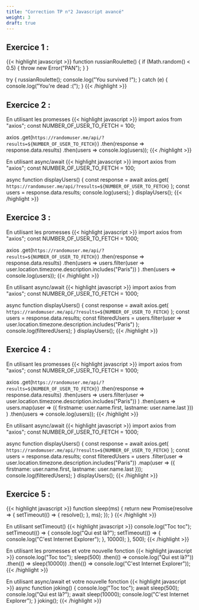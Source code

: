 ```yaml
---
title: "Correction TP n°2 Javascript avancé"
weight: 3
draft: true
---
```


## Exercice 1 :

{{< highlight javascript >}}
function russianRoulette() {
  if (Math.random() < 0.5) {
    throw new Error("PAN");
  }
}

try {
  russianRoulette();
  console.log("You survived !");
} catch (e) {
  console.log("You're dead :(");
}
{{< /highlight >}}

## Exercice 2 : 

En utilisant les promesses
{{< highlight javascript >}}
import axios from "axios";
const NUMBER_OF_USER_TO_FETCH = 100;

axios
  .get(`https://randomuser.me/api/?results=${NUMBER_OF_USER_TO_FETCH}`)
  .then(response => response.data.results)
  .then(users => console.log(users));
{{< /highlight >}}

En utilisant async/await
{{< highlight javascript >}}
import axios from "axios";
const NUMBER_OF_USER_TO_FETCH = 100;

async function displayUsers() {
  const response = await axios.get(
    `https://randomuser.me/api/?results=${NUMBER_OF_USER_TO_FETCH}`
  );
  const users = response.data.results;
  console.log(users);
}
displayUsers();
{{< /highlight >}}

## Exercice 3 : 

En utilisant les promesses
{{< highlight javascript >}}
import axios from "axios";
const NUMBER_OF_USER_TO_FETCH = 1000;

axios
  .get(`https://randomuser.me/api/?results=${NUMBER_OF_USER_TO_FETCH}`)
  .then(response => response.data.results)
  .then(users =>
    users.filter(user => user.location.timezone.description.includes("Paris"))
  )
  .then(users => console.log(users));
{{< /highlight >}}

En utilisant async/await
{{< highlight javascript >}}
import axios from "axios";
const NUMBER_OF_USER_TO_FETCH = 1000;

async function displayUsers() {
  const response = await axios.get(
    `https://randomuser.me/api/?results=${NUMBER_OF_USER_TO_FETCH}`
  );
  const users = response.data.results;
  const filteredUsers = users.filter(user =>
    user.location.timezone.description.includes("Paris")
  );
  console.log(filteredUsers);
}
displayUsers();
{{< /highlight >}}

## Exercice 4 : 

En utilisant les promesses
{{< highlight javascript >}}
import axios from "axios";
const NUMBER_OF_USER_TO_FETCH = 1000;

axios
  .get(`https://randomuser.me/api/?results=${NUMBER_OF_USER_TO_FETCH}`)
  .then(response => response.data.results)
  .then(users =>
    users.filter(user => user.location.timezone.description.includes("Paris"))
  )
  .then(users =>
    users.map(user => ({
      firstname: user.name.first,
      lastname: user.name.last
    }))
  )
  .then(users => console.log(users));
{{< /highlight >}}

En utilisant async/await
{{< highlight javascript >}}
import axios from "axios";
const NUMBER_OF_USER_TO_FETCH = 1000;

async function displayUsers() {
  const response = await axios.get(
    `https://randomuser.me/api/?results=${NUMBER_OF_USER_TO_FETCH}`
  );
  const users = response.data.results;
  const filteredUsers = users
    .filter(user => user.location.timezone.description.includes("Paris"))
    .map(user => ({
      firstname: user.name.first,
      lastname: user.name.last
    }));
  console.log(filteredUsers);
}
displayUsers();
{{< /highlight >}}

## Exercice 5 : 

{{< highlight javascript >}}
function sleep(ms) {
  return new Promise(resolve => {
    setTimeout(() => {
      resolve();
    }, ms);
  });
}
{{< /highlight >}}
 
En utilisant setTimeout()
{{< highlight javascript >}}
console.log("Toc toc");
setTimeout(() => {
  console.log("Qui est là?");
  setTimeout(() => {
    console.log("C'est Internet Explorer");
  }, 10000);
}, 500);
{{< /highlight >}}

En utilisant les promesses et votre nouvelle fonction
{{< highlight javascript >}}
console.log("Toc toc");
sleep(500)
  .then(() => console.log("Qui est là?"))
  .then(() => sleep(10000))
  .then(() => console.log("C'est Internet Explorer"));
{{< /highlight >}}

En utilisant async/await et votre nouvelle fonction
{{< highlight javascript >}}
async function joking() {
  console.log("Toc toc");
  await sleep(500);
  console.log("Qui est là?");
  await sleep(10000);
  console.log("C'est Internet Explorer");
}
joking();
{{< /highlight >}}
